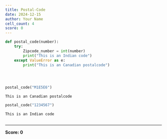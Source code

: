 ```yaml
---
title: Postal-Code
date: 2024-12-15
author: Your Name
cell_count: 4
score: 0
---
```


```python
def postal_code(number):
    try:
        Zipcode_number = int(number)
        print("This is an Indian code")
    except ValueError as e:
        print("This is an Canadian postalcode")
        

        
```


```python
postal_code("M1E5E6")
```

    This is an Canadian postalcode



```python
postal_code("1234567")
```

    This is an Indian code



```python

```


---
**Score: 0**
